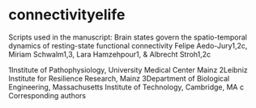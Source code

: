 # connectivityelife

Scripts used in the manuscript: Brain states govern the spatio-temporal dynamics of resting-state functional connectivity 
Felipe Aedo-Jury1,2c, Miriam Schwalm1,3, Lara Hamzehpour1, & Albrecht Stroh1,2c

1Institute of Pathophysiology, University Medical Center Mainz
2Leibniz Institute for Resilience Research, Mainz
3Department of Biological Engineering, Massachusetts Institute of Technology, Cambridge, MA
c Corresponding authors




